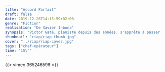 ```yaml
---
title: "Accord Parfait"
draft: false
date: 2019-12-26T14:15:59+02:00
genre: "Fiction"
realisation: "De Xavier Inbona"
synopsis: "Victor Gaté, pianiste depuis des années, s'apprête à passer le plus grand concours de piano du monde. Alors qu'il s'exerce, il est victime d'un AVC."
thumbnail: "riap/riap-thumb.jpg"
cover: "../riap/riap-cover.jpg"
tags: ["chef-opérateur"]
time: "15\""
---
```


{{< vimeo 365246596 >}}
